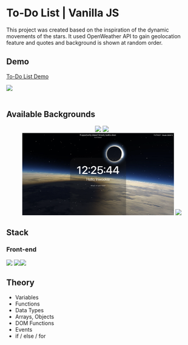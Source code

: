 # To-Do List | Vanilla JS

This project was created based on the inspiration of the dynamic movements of the stars. It used OpenWeather API to gain geolocation feature and quotes and background is shown at random order.
<br />

## Demo

[To-Do List Demo](https://inwookie.github.io/To-Do/)

<image src="./demo/video.gif" />

<br />
<br />

## Available Backgrounds

<div align="center">
<img src="demo/01.png" width=400 >
<img src="demo/02.png" width=400 >
<br />
<img src="demo/03.png"  width=400>
<img src="demo/04.png"width=400 >
</div>

## Stack

### Front-end

<img height="30" src="https://img.shields.io/badge/JavaScript-black?style=for-the-badge&logo=Javascript&logoColor=F7DF1E"/>
<img height="30" src="https://img.shields.io/badge/Html-black?style=for-the-badge&logo=Html5&logoColor=E34F26"/><img height="30" src="https://img.shields.io/badge/CSS-black?style=for-the-badge&logo=Css3&logoColor=1572B6"/>

## Theory

- Variables
- Functions
- Data Types
- Arrays, Objects
- DOM Functions
- Events
- if / else / for
